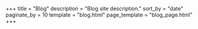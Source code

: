 +++
title = "Blog"
description = "Blog site description."
sort_by = "date"
paginate_by = 10
template = "blog.html"
page_template = "blog_page.html"
+++
